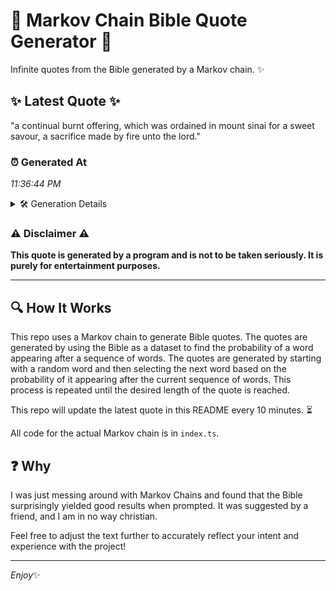 # 📖 Markov Chain Bible Quote Generator 📖

Infinite quotes from the Bible generated by a Markov chain. ✨

## ✨ Latest Quote ✨
"a continual burnt offering, which was ordained in mount sinai for a sweet savour, a sacrifice made by fire unto the lord."

### ⏰ Generated At
*11:36:44 PM*

<details>
    <summary>🛠️ Generation Details</summary>
    <p>
        <strong>🌱 Seed:</strong> a<br>
        <strong>🔄 Iterations:</strong> 21<br>
        <strong>📜 Context History:</strong><br>[ a ]: continual<br>[ a, continual ]: burnt<br>[ a, continual, burnt ]: offering,<br>[ a, continual, burnt, offering, ]: which<br>[ a, continual, burnt, offering,, which ]: was<br>[ a, continual, burnt, offering,, which, was ]: ordained<br>[ continual, burnt, offering,, which, was, ordained ]: in<br>[ burnt, offering,, which, was, ordained, in ]: mount<br>[ offering,, which, was, ordained, in, mount ]: sinai<br>[ which, was, ordained, in, mount, sinai ]: for<br>[ was, ordained, in, mount, sinai, for ]: a<br>[ ordained, in, mount, sinai, for, a ]: sweet<br>[ in, mount, sinai, for, a, sweet ]: savour,<br>[ mount, sinai, for, a, sweet, savour, ]: a<br>[ sinai, for, a, sweet, savour,, a ]: sacrifice<br>[ for, a, sweet, savour,, a, sacrifice ]: made<br>[ a, sweet, savour,, a, sacrifice, made ]: by<br>[ sweet, savour,, a, sacrifice, made, by ]: fire<br>[ savour,, a, sacrifice, made, by, fire ]: unto<br>[ a, sacrifice, made, by, fire, unto ]: the<br>[ sacrifice, made, by, fire, unto, the ]: lord.<br>
    </p>
</details>

### ⚠️ Disclaimer ⚠️
**This quote is generated by a program and is not to be taken seriously. It is purely for entertainment purposes.**

---

## 🔍 How It Works

This repo uses a Markov chain to generate Bible quotes. The quotes are generated by using the Bible as a dataset to find the probability of a word appearing after a sequence of words. The quotes are generated by starting with a random word and then selecting the next word based on the probability of it appearing after the current sequence of words. This process is repeated until the desired length of the quote is reached.

This repo will update the latest quote in this README every 10 minutes. ⏳

All code for the actual Markov chain is in `index.ts`.

## ❓ Why

I was just messing around with Markov Chains and found that the Bible surprisingly yielded good results when prompted. 
It was suggested by a friend, and I am in no way christian.

Feel free to adjust the text further to accurately reflect your intent and experience with the project!

---

*Enjoy*✨
